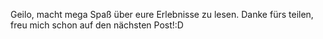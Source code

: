 Geilo, macht mega Spaß über eure Erlebnisse zu lesen. Danke fürs teilen, freu mich schon auf den nächsten Post!:D